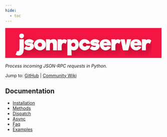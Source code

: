 ```yaml
---
hide:
  - toc
---
```


<style>
.md-content__inner h1:first-of-type {
  display: none;
}
</style>

![jsonrpcserver](images/logo.png)

_Process incoming JSON-RPC requests in Python._

Jump to:
[GitHub](https://github.com/explodinglabs/jsonrpcserver) | [Community Wiki](https://github.com/explodinglabs/jsonrpcserver/wiki)

## Documentation

- [Installation](installation.md)
- [Methods](methods.md)
- [Dispatch](dispatch.md)
- [Async](async.md)
- [Faq](faq.md)
- [Examples](examples.md)
